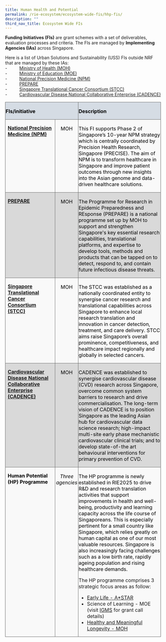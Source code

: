 ```yaml
---
title: Human Health and Potential
permalink: /rie-ecosystem/ecosystem-wide-fis/hhp-fis/
description: ""
third_nav_title: Ecosystem Wide FIs
---
```

**Funding Initiatives (FIs)** are grant schemes with a set of deliverables, evaluation processes and criteria. The FIs are managed by **Implementing Agencies (IAs)** across Singapore.

Here is a list of Urban Solutions and Sustainability (USS) FIs outside NRF that are managed by these IAs:<br>
\-&nbsp;&nbsp;&nbsp;&nbsp;&nbsp;&nbsp;&nbsp;&nbsp;&nbsp; [Ministry of Health (MOH)](https://www.moh.gov.sg/)<br>
\-&nbsp;&nbsp;&nbsp;&nbsp;&nbsp;&nbsp;&nbsp;&nbsp;&nbsp; [Ministry of Education (MOE)](https://www.moe.gov.sg/)<br>
\-&nbsp;&nbsp;&nbsp;&nbsp;&nbsp;&nbsp;&nbsp;&nbsp;&nbsp; [National Precision Medicine (NPM)](https://www.npm.sg/)<br>
\-&nbsp;&nbsp;&nbsp;&nbsp;&nbsp;&nbsp;&nbsp;&nbsp;&nbsp; [PREPARE](https://www.moh.gov.sg/prepare/about-us)<br>
\-&nbsp;&nbsp;&nbsp;&nbsp;&nbsp;&nbsp;&nbsp;&nbsp;&nbsp; [Singapore Translational Cancer Consortium (STCC)](https://www.stcc.sg/)<br>
\-&nbsp;&nbsp;&nbsp;&nbsp;&nbsp;&nbsp;&nbsp;&nbsp;&nbsp; [Cardiovascular Disease National Collaborative Enterprise (CADENCE)](https://cris.sg/our-programmes/cadence/)<br>

<table class="MsoNormalTable" border="0" cellspacing="0" cellpadding="0" width="708" style="border-collapse:collapse;mso-table-layout-alt:fixed;mso-yfti-tbllook:
 1184;mso-padding-alt:0cm 0cm 0cm 0cm"><tbody><tr style="mso-yfti-irow:0;mso-yfti-firstrow:yes;height:13.45pt"><td width="264" colspan="2" style="width:197.95pt;border:solid #606160 1.0pt;
  background:#D5DCE4;mso-background-themecolor:text2;mso-background-themetint:
  51;padding:2.25pt .45pt 0cm .45pt;height:13.45pt"><p class="MsoNormal"><b><span style="color:black;mso-color-alt:windowtext">FIs/initiative</span></b></p></td><td width="444" style="width:333.15pt;border:solid #606160 1.0pt;border-left:
  none;mso-border-left-alt:solid #606160 1.0pt;background:#D5DCE4;mso-background-themecolor:
  text2;mso-background-themetint:51;padding:2.25pt .45pt 0cm .45pt;height:13.45pt"><p class="MsoNormal"><b><span style="color:black;mso-color-alt:windowtext">Description</span></b></p></td></tr><tr style="mso-yfti-irow:1;height:27.45pt"><td width="186" valign="top" style="width:139.35pt;border:solid #606160 1.0pt;
  border-top:none;mso-border-top-alt:solid #606160 1.0pt;background:#F9F9F9;
  padding:.75pt 5.4pt 0cm 5.4pt;height:27.45pt"><p class="MsoNormal"><span style="color:black;mso-color-alt:windowtext"><a href="https://www.npm.sg/"><b>National Precision Medicine (NPM)</b></a></span><b><span style="color:#7030A0"></span></b></p></td><td width="78" valign="top" style="width:58.6pt;border-top:none;border-left:none;
  border-bottom:solid #606160 1.0pt;border-right:solid #606160 1.0pt;
  mso-border-top-alt:solid #606160 1.0pt;mso-border-left-alt:solid #606160 1.0pt;
  background:#F9F9F9;padding:2.25pt .45pt 0cm .45pt;height:27.45pt"><p class="MsoNormal" align="center" style="text-align:center"><span style="color:black;mso-color-alt:windowtext">MOH</span></p></td><td width="444" valign="top" style="width:333.15pt;border-top:none;border-left:
  none;border-bottom:solid #606160 1.0pt;border-right:solid #606160 1.0pt;
  mso-border-top-alt:solid #606160 1.0pt;mso-border-left-alt:solid #606160 1.0pt;
  background:#F9F9F9;padding:2.25pt .45pt 0cm .45pt;height:27.45pt"><p class="MsoNormal"><span style="color:black;mso-color-alt:windowtext">This FI supports Phase 2 of Singapore’s 10-year NPM strategy which is centrally coordinated by Precision Health Research, Singapore (PRECISE). The aim of NPM is to transform healthcare in Singapore and improve patient outcomes through new insights into the Asian genome and data-driven healthcare solutions.</span></p></td></tr><tr style="mso-yfti-irow:2;height:27.45pt"><td width="186" valign="top" style="width:139.35pt;border:solid #606160 1.0pt;
  border-top:none;mso-border-top-alt:solid #606160 1.0pt;background:#D9D9D9;
  mso-background-themecolor:background1;mso-background-themeshade:217;
  padding:.75pt 5.4pt 0cm 5.4pt;height:27.45pt"><p class="MsoNormal"><b><span style="color:#7030A0"><a href="https://www.moh.gov.sg/prepare/about-us">PREPARE</a></span></b></p></td><td width="78" valign="top" style="width:58.6pt;border-top:none;border-left:none;
  border-bottom:solid #606160 1.0pt;border-right:solid #606160 1.0pt;
  mso-border-top-alt:solid #606160 1.0pt;mso-border-left-alt:solid #606160 1.0pt;
  background:#D9D9D9;mso-background-themecolor:background1;mso-background-themeshade:
  217;padding:2.25pt .45pt 0cm .45pt;height:27.45pt"><p class="MsoNormal" align="center" style="text-align:center"><span style="mso-bidi-font-family:Calibri;mso-bidi-theme-font:minor-latin;
  color:black;mso-color-alt:windowtext">MOH</span><span style="mso-bidi-font-family:
  Calibri;mso-bidi-theme-font:minor-latin;color:#7030A0"></span></p></td><td width="444" valign="top" style="width:333.15pt;border-top:none;border-left:
  none;border-bottom:solid #606160 1.0pt;border-right:solid #606160 1.0pt;
  mso-border-top-alt:solid #606160 1.0pt;mso-border-left-alt:solid #606160 1.0pt;
  background:#D9D9D9;mso-background-themecolor:background1;mso-background-themeshade:
  217;padding:2.25pt .45pt 0cm .45pt;height:27.45pt"><p class="MsoNormal" style="text-autospace:none"><span style="mso-bidi-font-family:
  Calibri;mso-bidi-theme-font:minor-latin;color:black">The Programme for Research in Epidemic Preparedness and REsponse (PREPARE) is a national programme set up by MOH to support and strengthen Singapore's key essential research capabilities, translational platforms, and expertise to develop tools, methods and products that can be tapped on to detect, respond to, and contain future infectious disease threats.</span><span style="mso-bidi-font-family:
  Calibri;mso-bidi-theme-font:minor-latin"></span></p></td></tr><tr style="mso-yfti-irow:3;height:27.45pt"><td width="186" valign="top" style="width:139.35pt;border:solid #606160 1.0pt;
  border-top:none;mso-border-top-alt:solid #606160 1.0pt;background:#F9F9F9;
  padding:.75pt 5.4pt 0cm 5.4pt;height:27.45pt"><p class="MsoNormal"><span style="color:black;mso-color-alt:windowtext"><a href="https://www.stcc.sg/"><b>Singapore Translational Cancer Consortium (STCC)</b></a></span><b><span style="color:#7030A0"></span></b></p></td><td width="78" valign="top" style="width:58.6pt;border-top:none;border-left:none;
  border-bottom:solid #606160 1.0pt;border-right:solid #606160 1.0pt;
  mso-border-top-alt:solid #606160 1.0pt;mso-border-left-alt:solid #606160 1.0pt;
  background:#F9F9F9;padding:2.25pt .45pt 0cm .45pt;height:27.45pt"><p class="MsoNormal" align="center" style="text-align:center"><span style="color:black;mso-color-alt:windowtext">MOH</span></p></td><td width="444" valign="top" style="width:333.15pt;border-top:none;border-left:
  none;border-bottom:solid #606160 1.0pt;border-right:solid #606160 1.0pt;
  mso-border-top-alt:solid #606160 1.0pt;mso-border-left-alt:solid #606160 1.0pt;
  background:#F9F9F9;padding:2.25pt .45pt 0cm .45pt;height:27.45pt"><p class="MsoNormal"><span style="color:black;mso-color-alt:windowtext">The STCC was established as a nationally coordinated entity to synergise cancer research and translational capabilities across Singapore to enhance local research translation and innovation in cancer detection, treatment, and care delivery. STCC aims raise Singapore’s overall prominence, competitiveness, and healthcare impact regionally and globally in selected cancers.</span></p></td></tr><tr style="mso-yfti-irow:4;height:27.45pt"><td width="186" valign="top" style="width:139.35pt;border:solid #606160 1.0pt;
  border-top:none;mso-border-top-alt:solid #606160 1.0pt;background:#D9D9D9;
  mso-background-themecolor:background1;mso-background-themeshade:217;
  padding:.75pt 5.4pt 0cm 5.4pt;height:27.45pt"><p class="MsoNormal"><b><span style="color:#7030A0"><a href="https://cris.sg/our-programmes/cadence/">Cardiovascular Disease National Collaborative Enterprise (CADENCE)</a></span></b></p></td><td width="78" valign="top" style="width:58.6pt;border-top:none;border-left:none;
  border-bottom:solid #606160 1.0pt;border-right:solid #606160 1.0pt;
  mso-border-top-alt:solid #606160 1.0pt;mso-border-left-alt:solid #606160 1.0pt;
  background:#D9D9D9;mso-background-themecolor:background1;mso-background-themeshade:
  217;padding:2.25pt .45pt 0cm .45pt;height:27.45pt"><p class="MsoNormal" align="center" style="text-align:center"><span style="color:black;mso-color-alt:windowtext">MOH</span></p></td><td width="444" valign="top" style="width:333.15pt;border-top:none;border-left:
  none;border-bottom:solid #606160 1.0pt;border-right:solid #606160 1.0pt;
  mso-border-top-alt:solid #606160 1.0pt;mso-border-left-alt:solid #606160 1.0pt;
  background:#D9D9D9;mso-background-themecolor:background1;mso-background-themeshade:
  217;padding:2.25pt .45pt 0cm .45pt;height:27.45pt"><p class="MsoNormal"><span style="color:black;mso-color-alt:windowtext">CADENCE was established to synergise cardiovascular disease (CVD) research across Singapore, overcome common system barriers to research and drive commercialisation. The long-term vision of CADENCE is to position Singapore as the leading Asian hub for cardiovascular data science research; high-impact multi-site early phase mechanistic cardiovascular clinical trials; and to develop state-of-the art behavioural interventions for primary prevention of CVD.</span></p></td></tr><tr style="mso-yfti-irow:5;mso-yfti-lastrow:yes;height:27.45pt"><td width="186" valign="top" style="width:139.35pt;border:solid #606160 1.0pt;
  border-top:none;mso-border-top-alt:solid #606160 1.0pt;background:#F9F9F9;
  padding:.75pt 5.4pt 0cm 5.4pt;height:27.45pt"><p class="MsoNormal"><b><span style="color:black;mso-color-alt:windowtext">Human Potential (HP) Programme</span></b></p></td><td width="78" valign="top" style="width:58.6pt;border-top:none;border-left:none;
  border-bottom:solid #606160 1.0pt;border-right:solid #606160 1.0pt;
  mso-border-top-alt:solid #606160 1.0pt;mso-border-left-alt:solid #606160 1.0pt;
  background:#F9F9F9;padding:2.25pt .45pt 0cm .45pt;height:27.45pt"><p class="MsoNormal" align="center" style="text-align:center"><i><span style="color:black;mso-color-alt:windowtext">Three agencies</span></i></p></td><td width="444" valign="top" style="width:333.15pt;border-top:none;border-left:
  none;border-bottom:solid #606160 1.0pt;border-right:solid #606160 1.0pt;
  mso-border-top-alt:solid #606160 1.0pt;mso-border-left-alt:solid #606160 1.0pt;
  background:#F9F9F9;padding:2.25pt .45pt 0cm .45pt;height:27.45pt"><p class="MsoNormal"><span style="color:black;mso-color-alt:windowtext">The HP programme is newly established in RIE2025 to drive R&amp;D and research translation activities that support improvements in health and well-being, productivity and learning capacity across the life course of Singaporeans. This is especially pertinent for a small country like Singapore, which relies greatly on human capital as one of our most valuable resources. Singapore is also increasingly facing challenges such as a low birth rate, rapidly ageing population and rising healthcare demands.
	
The HP programme comprises 3 strategic focus areas as follow:

* [Early Life - A*STAR](https://www.a-star.edu.sg/Research/funding-opportunities/prenatal-ech)
* Science of Learning - MOE (visit [IGMS](https://researchgrant.gov.sg/pages/index.aspx) for grant call details)
* [Healthy and Meaningful Longevity - MOH](https://www.nmrc.gov.sg/grants/competitive-research-grants/healthy-longevity-global-grand-challenge) </span></p></td></tr></tbody></table>